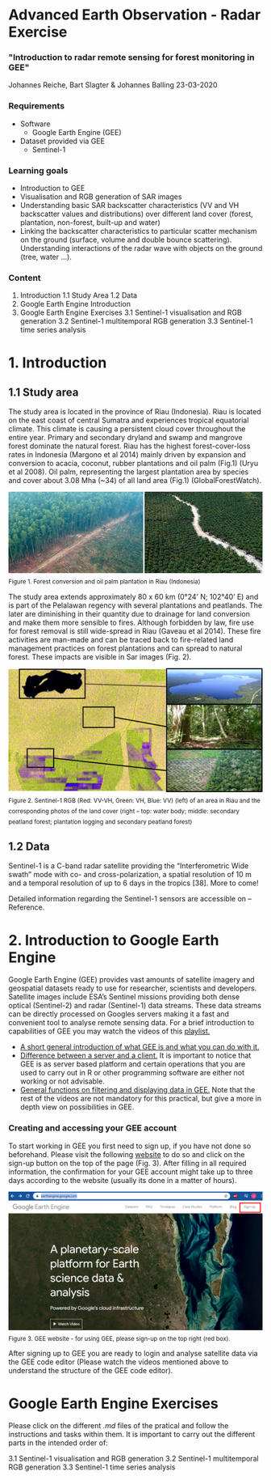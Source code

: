 # Advanced Earth Observation - Radar Exercise
### "Introduction to radar remote sensing for forest monitoring in GEE"

Johannes Reiche, Bart Slagter & Johannes Balling
23-03-2020


### Requirements
* Software
  * Google Earth Engine (GEE)
* Dataset provided via GEE
  * Sentinel-1

### Learning goals
* Introduction to GEE
* Visualisation and RGB generation of SAR images
* Understanding basic SAR backscatter characteristics (VV and VH backscatter values and distributions) over different land cover (forest, plantation, non-forest, built-up and water)
* Linking the backscatter characteristics to particular scatter mechanism on the ground (surface, volume and double bounce scattering). Understanding interactions of the radar wave with objects on the ground (tree, water ...).

### Content

1. Introduction
   1.1 Study Area
   1.2 Data
2. Google Earth Engine Introduction
3. Google Earth Engine Exercises
   3.1 Sentinel-1 visualisation and RGB generation
   3.2 Sentinel-1 multitemporal RGB generation
   3.3 Sentinel-1 time series analysis



# 1. Introduction
## 1.1 Study area
The study area is located in the province of Riau (Indonesia). Riau is located on the east coast of central Sumatra and experiences tropical equatorial climate. This climate is causing a persistent cloud cover throughout the entire year. Primary and secondary dryland and swamp and mangrove forest dominate the natural forest. Riau has the highest forest-cover-loss rates in Indonesia (Margono et al 2014) mainly driven by expansion and conversion to acacia, coconut, rubber plantations and oil palm (Fig.1) (Uryu et al 2008). Oil palm, representing the largest plantation area by species and cover about 3.08 Mha (~34) of all land area (Fig.1) (GlobalForestWatch).

![fig](/figure_01.png)
<sub>Figure 1. Forest conversion and oil palm plantation in Riau (Indonesia) </sub>

The study area extends approximately 80 x 60 km (0°24’ N; 102°40’ E) and is part of the Pelalawan regency with several plantations and peatlands. The later are diminishing in their quantity due to drainage for land conversion and make them more sensible to fires. Although forbidden by law, fire use for forest removal is still wide-spread in Riau (Gaveau et al 2014). These fire activities are man-made and can be traced back to fire-related land management practices on forest plantations and can spread to natural forest. These impacts are visible in Sar images (Fig. 2).

![fig](/figure_02.png)
<sub>Figure 2. Sentinel-1 RGB (Red: VV-VH, Green: VH, Blue: VV) (left) of an area in Riau and the corresponding photos of the land cover (right – top: water body; middle: secondary peatland forest; plantation logging and secondary peatland forest) </sub>

## 1.2 Data
Sentinel-1 is a C-band radar satellite providing the “Interferometric Wide swath” mode with co- and cross-polarization, a spatial resolution of 10 m and a temporal resolution of up to 6 days in the tropics [38].
More to come!

Detailed information regarding the Sentinel-1 sensors are accessible on – Reference.

# 2. Introduction to Google Earth Engine
Google Earth Engine (GEE) provides vast amounts of satellite imagery and geospatial datasets ready to use for researcher, scientists and developers. Satellite images include ESA’s Sentinel missions providing both dense optical (Sentinel-2) and radar (Sentinel-1) data streams. These data streams can be directly processed on Googles servers making it a fast and convenient tool to analyse remote sensing data.
For a brief introduction to capabilities of GEE you may watch the videos of this [playlist.](https://www.youtube.com/playlist?list=PLivRXhCUgrZpCR3iSByLYdd_VwFv-3mfs)
* [A short general introduction of what GEE is and what you can do with it.](https://www.youtube.com/watch?v=W2V_awzKDOg&list=PLivRXhCUgrZpCR3iSByLYdd_VwFv-3mfs&index=2&t=0s)
* [Difference between a server and a client.](https://www.youtube.com/watch?v=Tas0c4e_E0M&list=PLivRXhCUgrZpCR3iSByLYdd_VwFv-3mfs&index=3&t=0s) It is important to notice that GEE is as server based platform and certain operations that you are used to carry out in R or other programming software are either not working or not advisable.
* [General functions on filtering and displaying data in GEE.](https://www.youtube.com/watch?v=4w6Mt6HTC2I&list=PLivRXhCUgrZpCR3iSByLYdd_VwFv-3mfs&index=4&t=0s)
Note that the rest of the videos are not mandatory for this practical, but give a more in depth view on possibilities in GEE.

### Creating and accessing your GEE account
To start working in GEE you first need to sign up, if you have not done so beforehand. Please visit the following [website](https://earthengine.google.com/) to do so and click on the sign-up button on the top of the page (Fig. 3). After filling in all required information, the confirmation for your GEE account might take up to three days according to the website (usually its done in a matter of hours).

![fig](/figure_03.png)
<sub>Figure 3. GEE website - for using GEE, please sign-up on the top right (red box). </sub>

After signing up to GEE you are ready to login and analyse satellite data via the GEE code editor (Please watch the videos mentioned above to understand the structure of the GEE code editor). 

# Google Earth Engine Exercises
Please click on the different _.md_ files of the pratical and follow the instructions and tasks within them. It is important to carry out the different parts in the intended order of:

3.1 Sentinel-1 visualisation and RGB generation
3.2 Sentinel-1 multitemporal RGB generation
3.3 Sentinel-1 time series analysis
